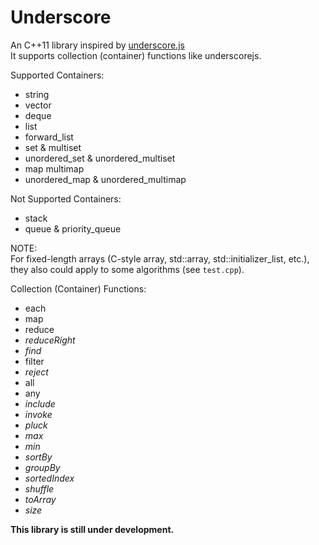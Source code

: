 Underscore
==========
An C++11 library inspired by [underscore.js](http://underscorejs.org)  
It supports collection (container) functions like underscorejs.

Supported Containers:
* string
* vector
* deque
* list
* forward_list
* set & multiset
* unordered_set & unordered_multiset
* map multimap
* unordered_map & unordered_multimap

Not Supported Containers:
* stack
* queue & priority_queue

NOTE:  
For fixed-length arrays (C-style array, std::array, std::initializer_list, etc.),  
they also could apply to some algorithms (see `test.cpp`).


Collection (Container) Functions:
* each
* map
* reduce
* *reduceRight*
* *find*
* filter
* *reject*
* all
* any
* *include*
* *invoke*
* *pluck*
* *max*
* *min*
* *sortBy*
* *groupBy*
* *sortedIndex*
* *shuffle*
* *toArray*
* *size*

**This library is still under development.**


